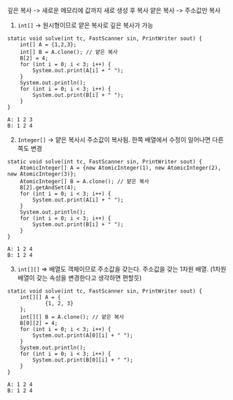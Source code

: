 
깊은 복사 -> 새로운 메모리에 값까지 새로 생성 후 복사
얕은 복사 -> 주소값만 복사


1. `int[]` -> 원시형이므로 얕은 복사로 깊은 복사가 가능
```
static void solve(int tc, FastScanner sin, PrintWriter sout) {  
    int[] A = {1,2,3};  
    int[] B = A.clone(); // 얕은 복사  
    B[2] = 4;  
    for (int i = 0; i < 3; i++) {  
        System.out.print(A[i] + " ");  
    }  
    System.out.println();  
    for (int i = 0; i < 3; i++) {  
        System.out.print(B[i] + " ");  
    }  
}
```


```
A: 1 2 3 
B: 1 2 4 
```

2. `Integer[]` -> 얕은 복사시 주소값이 복사됨. 한쪽 배열에서 수정이 일어나면 다른쪽도 변경

```
static void solve(int tc, FastScanner sin, PrintWriter sout) {  
    AtomicInteger[] A = {new AtomicInteger(1), new AtomicInteger(2), new AtomicInteger(3)};  
    AtomicInteger[] B = A.clone(); // 얕은 복사  
    B[2].getAndSet(4);  
    for (int i = 0; i < 3; i++) {  
        System.out.print(A[i] + " ");  
    }  
    System.out.println();  
    for (int i = 0; i < 3; i++) {  
        System.out.print(B[i] + " ");  
    }  
}
```

```
A: 1 2 4 
B: 1 2 4
```


3. `int[][]` => 배열도 객체이므로 주소값을 갖는다. 주소값을 갖는 1차원 배열. (1차원 배열이 갖는 속성을 변경한다고 생각하면 편할듯)

```
static void solve(int tc, FastScanner sin, PrintWriter sout) {  
    int[][] A = {  
            {1, 2, 3}  
    };  
    int[][] B = A.clone(); // 얕은 복사  
    B[0][2] = 4;  
    for (int i = 0; i < 3; i++) {  
        System.out.print(A[0][i] + " ");  
    }  
    System.out.println();  
    for (int i = 0; i < 3; i++) {  
        System.out.print(B[0][i] + " ");  
    }  
}
```

```
A: 1 2 4 
B: 1 2 4
```


